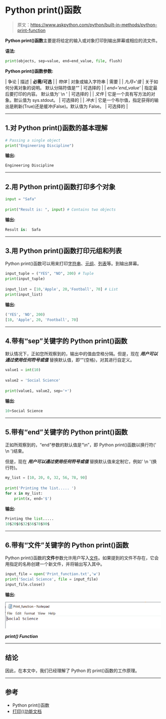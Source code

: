 # Python print()函数

> 原文：<https://www.askpython.com/python/built-in-methods/python-print-function>

**Python print()函数**主要是将给定的输入或对象打印到输出屏幕或相应的流文件。

**语法:**

```py
print(objects, sep=value, end=end_value, file, flush)
```

**Python print()函数参数:**

| 争论 | 描述 | **必需/可选** |
| *物体* | 对象或输入字符串 | 需要 |
| *九月*=‘*值* | 关于如何分离对象的说明。
默认分隔符值是“” | 可选择的 |
| *end='end_value'* | 指定最后要打印的内容。
默认值为' \n ' | 可选择的 |
| *文件* | 它是一个具有写方法的对象。默认值为 sys.stdout。 | 可选择的 |
| *冲水* | 它是一个布尔值，指定获得的输出是刷新(True)还是缓冲(False)。默认值为 False。 | 可选择的 |

* * *

## 1.对 Python print()函数的基本理解

```py
# Passing a single object
print("Engineering Discipline") 

```

**输出:**

```py
Engineering Discipline
```

* * *

## 2.用 Python print()函数打印多个对象

```py
input = "Safa"

print("Result is: ", input) # Contains two objects

```

**输出:**

```py
Result is:  Safa
```

* * *

## 3.用 Python print()函数打印元组和列表

Python print()函数可以用来打印[字符串](https://www.askpython.com/python/string/python-string-functions)、[元组](https://www.askpython.com/python/tuple/python-tuple)、[列表](https://www.askpython.com/python/list/python-list)等。到输出屏幕。

```py
input_tuple = ("YES", "NO", 200) # Tuple
print(input_tuple)

input_list = [10,'Apple', 20,'Football', 70] # List
print(input_list) 

```

**输出:**

```py
('YES', 'NO', 200)
[10, 'Apple', 20, 'Football', 70]
```

* * *

## 4.带有“sep”关键字的 Python print()函数

默认情况下，正如您所观察到的，输出中的值由空格分隔。但是，现在 ***用户可以通过使用任何符号或值*** 替换默认值，即“”(空格)，对其进行自定义。

```py
value1 = int(10)

value2 = 'Social Science'

print(value1, value2, sep='+')

```

**输出**:

```py
10+Social Science
```

* * *

## 5.带有“end”关键字的 Python print()函数

正如所观察到的，“end”参数的默认值是“\n”，即 Python print()函数以换行符(' \n ')结束。

但是，现在 ***用户可以通过使用任何符号或值*** 替换默认值来定制它，例如' \n '(换行符)。

```py
my_list = [10, 20, 0, 32, 56, 78, 90]

print('Printing the list..... ')
for x in my_list:
    print(x, end='$')

```

**输出:**

```py
Printing the list..... 
10$20$0$32$56$78$90$
```

* * *

## 6.带有“文件”关键字的 Python print()函数

Python print()函数的**文件**参数允许用户写入[文件](https://www.askpython.com/python/python-file-handling)。如果提到的文件不存在，它会用指定的名称创建一个新文件，并将输出写入其中。

```py
input_file = open('Print_function.txt','w')
print('Social Science', file = input_file)
input_file.close()

```

**输出:**

![Print Function](img/74c4c6220362ce6abec833b22a4949b9.png)

***print() Function***

* * *

## 结论

因此，在本文中，我们已经理解了 Python 的 print()函数的工作原理。

* * *

## 参考

*   Python print()函数
*   [打印()功能文档](https://docs.python.org/3/tutorial/inputoutput.html)
